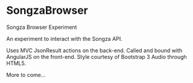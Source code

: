 SongzaBrowser
=============

Songza Browser Experiment

An experiment to interact with the Songza API.

Uses MVC JsonResult actions on the back-end.
Called and bound with AngularJS on the front-end.
Style courtesy of Bootstrap 3
Audio through HTML5.

More to come...
